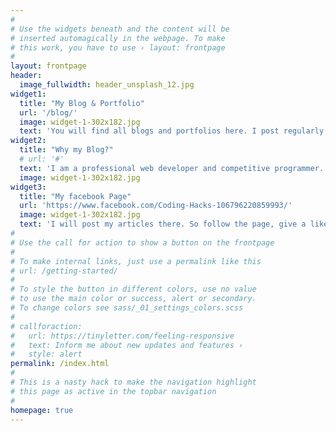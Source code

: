 ```yaml
---
#
# Use the widgets beneath and the content will be
# inserted automagically in the webpage. To make
# this work, you have to use › layout: frontpage
#
layout: frontpage
header:
  image_fullwidth: header_unsplash_12.jpg
widget1:
  title: "My Blog & Portfolio"
  url: '/blog/'
  image: widget-1-302x182.jpg
  text: 'You will find all blogs and portfolios here. I post regularly about programming, freelancing tips etc. If you want to earn money by freelancing or want to learn some cool tricks of programming, I am here for help. Stay with me, keep following me and sooner or later, you will be able to learn a lot.'
widget2:
  title: "Why my Blog?"
  # url: '#'
  text: 'I am a professional web developer and competitive programmer. I have been working with these sort of things for a long time. I want to sort all programming sources together. I will share different coding tactics and tricks which you can use to improve yourself. I am just sharing them with you. More importantly, it is free of cost.'
  image: widget-1-302x182.jpg  
widget3:
  title: "My facebook Page"
  url: 'https://www.facebook.com/Coding-Hacks-106796220859993/'
  image: widget-1-302x182.jpg
  text: 'I will post my articles there. So follow the page, give a like and you will get notifications when I post something.'
#
# Use the call for action to show a button on the frontpage
#
# To make internal links, just use a permalink like this
# url: /getting-started/
#
# To style the button in different colors, use no value
# to use the main color or success, alert or secondary.
# To change colors see sass/_01_settings_colors.scss
#
# callforaction:
#   url: https://tinyletter.com/feeling-responsive
#   text: Inform me about new updates and features ›
#   style: alert
permalink: /index.html
#
# This is a nasty hack to make the navigation highlight
# this page as active in the topbar navigation
#
homepage: true
---
```


<!-- <div id="videoModal" class="reveal-modal large" data-reveal="">
  <div class="flex-video widescreen vimeo" style="display: block;">
    <iframe width="1280" height="720" src="https://www.youtube.com/embed/3b5zCFSmVvU" frameborder="0" allowfullscreen></iframe>
  </div>
  <a class="close-reveal-modal">&#215;</a>
</div> -->
